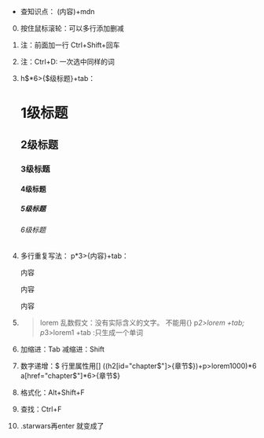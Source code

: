 - 查知识点： (内容)+mdn

0. 按住鼠标滚轮：可以多行添加删减

1. 注：前面加一行 Ctrl+Shift+回车

2. 注：Ctrl+D: 一次选中同样的词

3.  h$*6>{$级标题}+tab：
    <h1>1级标题</h1>
    <h2>2级标题</h2>
    <h3>3级标题</h3>
    <h4>4级标题</h4>
    <h5>5级标题</h5>
    <h6>6级标题</h6> 

4. 多行重复写法：
 p*3>{内容}+tab：
    <p>内容</p>
    <p>内容</p>
    <p>内容</p>   

5. >lorem 乱数假文：没有实际含义的文字。
   不能用{}
   p*2>lorem +tab;
   p*3>lorem1 +tab   :只生成一个单词
  
6. 加缩进：Tab
   减缩进：Shift

7. 数字递增：$
   行里属性用[]
  ((h2[id="chapter$"]>{章节$})+p>lorem1000)*6
  a[href="chapter$"]*6>{章节$}

8. 格式化：Alt+Shift+F

9. 查找：Ctrl+F

10. .starwars再enter 就变成了 <div class="starwars"></div>